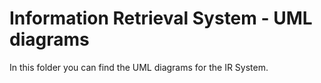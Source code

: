 Information Retrieval System - UML diagrams
===========================================

In this folder you can find the UML diagrams for
the IR System.